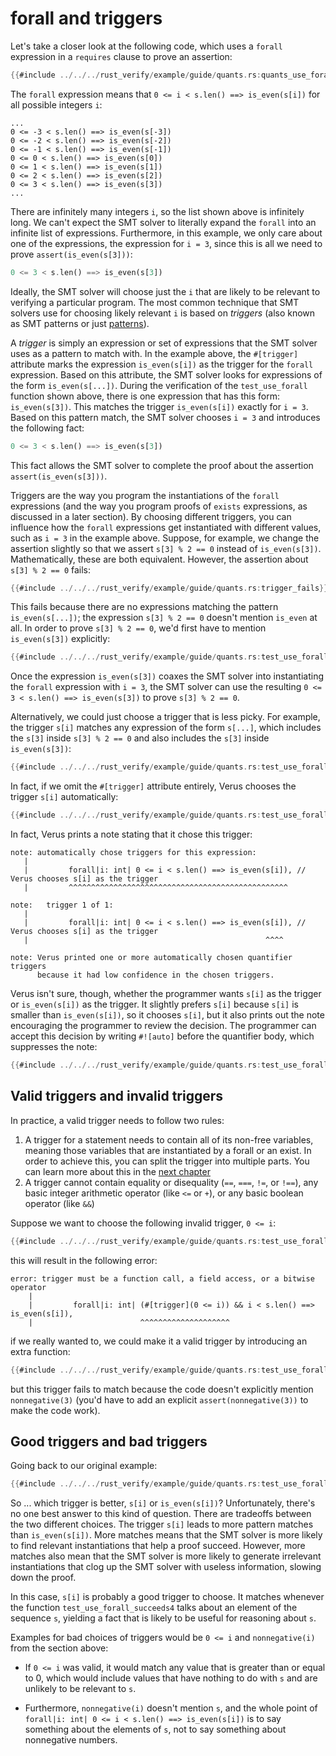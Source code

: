 # forall and triggers

Let's take a closer look at the following code,
which uses a `forall` expression in a `requires` clause
to prove an assertion:

```rust
{{#include ../../../rust_verify/example/guide/quants.rs:quants_use_forall}}
```

The `forall` expression means that `0 <= i < s.len() ==> is_even(s[i])`
for all possible integers `i`:

```
...
0 <= -3 < s.len() ==> is_even(s[-3])
0 <= -2 < s.len() ==> is_even(s[-2])
0 <= -1 < s.len() ==> is_even(s[-1])
0 <= 0 < s.len() ==> is_even(s[0])
0 <= 1 < s.len() ==> is_even(s[1])
0 <= 2 < s.len() ==> is_even(s[2])
0 <= 3 < s.len() ==> is_even(s[3])
...
```

There are infinitely many integers `i`, so the list shown above is infinitely long.
We can't expect the SMT solver to literally expand the `forall` into
an infinite list of expressions.
Furthermore, in this example, we only care about one of the expressions,
the expression for `i = 3`,
since this is all we need to prove `assert(is_even(s[3]))`:

```rust
0 <= 3 < s.len() ==> is_even(s[3])
```

Ideally, the SMT solver will choose just the `i` that are likely to be relevant
to verifying a particular program.
The most common technique that SMT solvers use for choosing likely relevant `i`
is based on *triggers*
(also known as SMT patterns or just
[patterns](https://microsoft.github.io/z3guide/docs/logic/Quantifiers)).

A *trigger* is simply an expression or set of expressions that the SMT solver uses as a pattern
to match with.
In the example above, the `#[trigger]` attribute marks the expression `is_even(s[i])`
as the trigger for the `forall` expression.
Based on this attribute,
the SMT solver looks for expressions of the form `is_even(s[...])`.
During the verification of the `test_use_forall` function shown above,
there is one expression that has this form: `is_even(s[3])`.
This matches the trigger `is_even(s[i])` exactly for `i = 3`.
Based on this pattern match, the SMT solver chooses `i = 3` and introduces the following fact:

```rust
0 <= 3 < s.len() ==> is_even(s[3])
```

This fact allows the SMT solver to complete the proof about the assertion
`assert(is_even(s[3]))`.

Triggers are the way you program the instantiations of the `forall` expressions
(and the way you program proofs of `exists` expressions, as discussed in a later section).
By choosing different triggers, you can influence how the `forall` expressions
get instantiated with different values, such as `i = 3` in the example above.
Suppose, for example, we change the assertion slightly so that we assert
`s[3] % 2 == 0` instead of `is_even(s[3])`.
Mathematically, these are both equivalent.
However, the assertion about `s[3] % 2 == 0` fails:

```rust
{{#include ../../../rust_verify/example/guide/quants.rs:trigger_fails}}
```

This fails because there are no expressions matching the pattern `is_even(s[...])`;
the expression `s[3] % 2 == 0` doesn't mention `is_even` at all.
In order to prove `s[3] % 2 == 0`,
we'd first have to mention `is_even(s[3])` explicitly:

```rust
{{#include ../../../rust_verify/example/guide/quants.rs:test_use_forall_succeeds1}}
```

Once the expression `is_even(s[3])` coaxes the SMT solver into instantiating the
`forall` expression with `i = 3`,
the SMT solver can use the resulting `0 <= 3 < s.len() ==> is_even(s[3])`
to prove `s[3] % 2 == 0`.

Alternatively, we could just choose a trigger that is less picky.
For example, the trigger `s[i]` matches any expression of the form
`s[...]`, which includes the `s[3]` inside `s[3] % 2 == 0` and
also includes the `s[3]` inside `is_even(s[3])`:

```rust
{{#include ../../../rust_verify/example/guide/quants.rs:test_use_forall_succeeds2}}
```

In fact, if we omit the `#[trigger]` attribute entirely,
Verus chooses the trigger `s[i]` automatically:

```rust
{{#include ../../../rust_verify/example/guide/quants.rs:test_use_forall_succeeds3}}
```

In fact, Verus prints a note stating that it chose this trigger:

```
note: automatically chose triggers for this expression:
   |
   |         forall|i: int| 0 <= i < s.len() ==> is_even(s[i]), // Verus chooses s[i] as the trigger
   |         ^^^^^^^^^^^^^^^^^^^^^^^^^^^^^^^^^^^^^^^^^^^^^^^^^

note:   trigger 1 of 1:
   |
   |         forall|i: int| 0 <= i < s.len() ==> is_even(s[i]), // Verus chooses s[i] as the trigger
   |                                                     ^^^^

note: Verus printed one or more automatically chosen quantifier triggers
      because it had low confidence in the chosen triggers.
```

Verus isn't sure, though,
whether the programmer wants `s[i]` as the trigger or `is_even(s[i])` as the trigger.
It slightly prefers `s[i]` because `s[i]` is smaller than `is_even(s[i])`,
so it chooses `s[i]`,
but it also prints out the note encouraging the programmer to review the decision.
The programmer can accept this decision by writing `#![auto]` before the quantifier body,
which suppresses the note:

```rust
{{#include ../../../rust_verify/example/guide/quants.rs:test_use_forall_succeeds4}}
```

## Valid triggers and invalid triggers

In practice, a valid trigger needs to follow two rules: 

1. A trigger for a statement needs to contain all of its non-free variables, meaning those variables that are instantiated by a forall or an exist.
    In order to achieve this, you can split the trigger into multiple parts. You can learn more about this in the [next chapter](https://verus-lang.github.io/verus/guide/multitriggers.html)
3. A trigger cannot contain equality or disequality (`==`, `===`, `!=`, or `!==`), any basic integer arithmetic operator (like `<=` or `+`), or any basic boolean operator (like `&&`)

Suppose we want to choose the following invalid trigger, `0 <= i`:

```rust
{{#include ../../../rust_verify/example/guide/quants.rs:test_use_forall_bad1}}
```

this will result in the following error: 

```
error: trigger must be a function call, a field access, or a bitwise operator
    |
    |         forall|i: int| (#[trigger](0 <= i)) && i < s.len() ==> is_even(s[i]),
    |                        ^^^^^^^^^^^^^^^^^^^^
```
if we really wanted to, we could make it a valid trigger by introducing an extra function:

```rust
{{#include ../../../rust_verify/example/guide/quants.rs:test_use_forall_bad2}}
```

but this trigger fails to match because the code doesn't explicitly mention `nonnegative(3)`
(you'd have to add an explicit `assert(nonnegative(3))` to make the code work).

## Good triggers and  bad triggers

Going back to our original example: 

```rust
{{#include ../../../rust_verify/example/guide/quants.rs:test_use_forall_succeeds3}}
```

So ... which trigger is better, `s[i]` or `is_even(s[i])`?
Unfortunately, there's no one best answer to this kind of question.
There are tradeoffs between the two different choices.
The trigger `s[i]` leads to more pattern matches than `is_even(s[i])`.
More matches means that the SMT solver is more likely to find relevant
instantiations that help a proof succeed.
However, more matches also mean that the SMT solver is more likely to generate
irrelevant instantiations that clog up the SMT solver with useless information,
slowing down the proof.

In this case, `s[i]` is probably a good trigger to choose.
It matches whenever the function `test_use_forall_succeeds4`
talks about an element of the sequence `s`,
yielding a fact that is likely to be useful for reasoning about `s`.

Examples for bad choices of triggers would be `0 <= i` and `nonnegative(i)` from the section above:

- If `0 <= i` was valid, it would match any value that is greater than or equal to 0,
which would include values that have nothing to do with `s` and are unlikely
to be relevant to `s`.

- Furthermore, `nonnegative(i)` doesn't mention `s`, and the whole point of
`forall|i: int| 0 <= i < s.len() ==> is_even(s[i])`
is to say something about the elements of `s`,
not to say something about nonnegative numbers.

